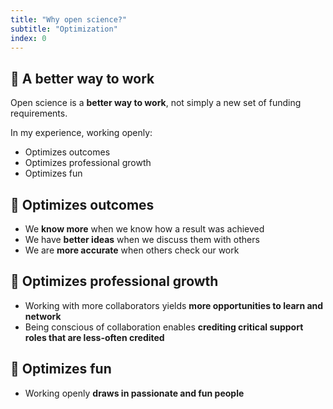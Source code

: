 ```yaml
---
title: "Why open science?"
subtitle: "Optimization"
index: 0
---
```



## 🌟 A better way to work

Open science is a **better way to work**, not simply a new set of funding requirements.

In my experience, working openly:

* Optimizes outcomes
* Optimizes professional growth
* Optimizes fun


## 🔬 Optimizes outcomes

* We **know more** when we know how a result was achieved
* We have **better ideas** when we discuss them with others
* We are **more accurate** when others check our work


## 🌱 Optimizes professional growth

* Working with more collaborators yields **more opportunities to learn and network**
* Being conscious of collaboration enables **crediting critical support roles that are
  less-often credited**


## 🥳 Optimizes fun

* Working openly **draws in passionate and fun people**
